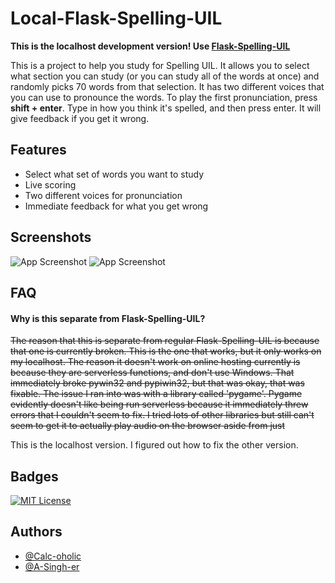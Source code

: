 # Local-Flask-Spelling-UIL

**This is the localhost development version! Use [Flask-Spelling-UIL](https://github.com/AHStudying/Flask-Spelling-UIL)**

This is a project to help you study for Spelling UIL. It allows you to select what section you can study (or you can study all of the words at once) and randomly picks 70 words from that selection. It has two different voices that you can use to pronounce the words. To play the first pronunciation, press **shift + enter**. Type in how you think it's spelled, and then press enter. It will give feedback if you get it wrong.

## Features

- Select what set of words you want to study
- Live scoring
- Two different voices for pronunciation
- Immediate feedback for what you get wrong

## Screenshots

![App Screenshot](https://i.imgur.com/i2IpqrN.png)
![App Screenshot](https://i.imgur.com/aCtIDmg.png)

## FAQ

#### Why is this separate from Flask-Spelling-UIL?

~~The reason that this is separate from regular Flask-Spelling-UIL is because that one is currently broken. This is the one that works, but it only works on my localhost. The reason it doesn't work on online hosting currently is because they are serverless functions, and don't use Windows. That immediately broke pywin32 and pypiwin32, but that was okay, that was fixable. The issue I ran into was with a library called 'pygame'. Pygame evidently doesn't like being run serverless because it immediately threw errors that I couldn't seem to fix. I tried lots of other libraries but still can't seem to get it to actually play audio on the browser aside from just~~

This is the localhost version. I figured out how to fix the other version.

## Badges


[![MIT License](https://img.shields.io/badge/License-MIT-green.svg)](https://choosealicense.com/licenses/mit/)

## Authors

- [@Calc-oholic](https://www.github.com/Calc-oholic)
- [@A-Singh-er](https://www.github.com/A-Singh-er)
